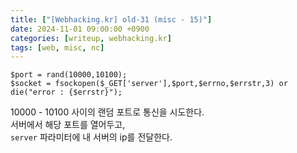 ```yaml
---
title: ["[Webhacking.kr] old-31 (misc - 15)"]
date: 2024-11-01 09:00:00 +0900
categories: [writeup, webhacking.kr]
tags: [web, misc, nc]
---
```

  
```
$port = rand(10000,10100);
$socket = fsockopen($_GET['server'],$port,$errno,$errstr,3) or die("error : {$errstr}");
```  

10000 - 10100 사이의 랜덤 포트로 통신을 시도한다.  
서버에서 해당 포트를 열어두고,  
`server` 파라미터에 내 서버의 ip를 전달한다.  